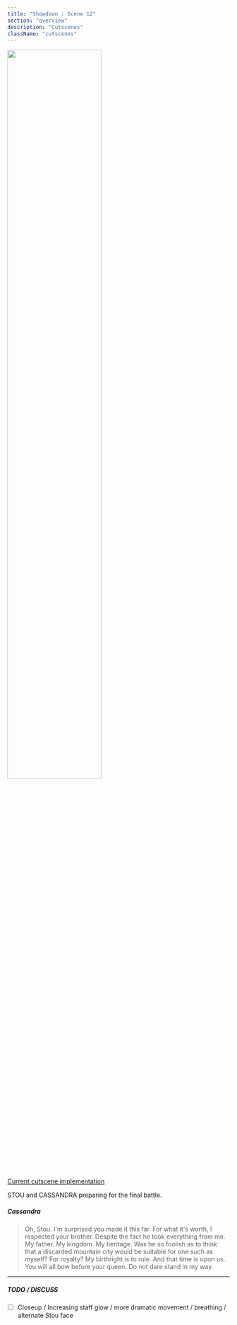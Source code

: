 ```yaml
---
title: "Showdown : Scene 12"
section: "overview"
description: "Cutscenes"
className: "cutscenes"
---
```


<img src="/images/wiki/cutscenes/13_Showdown_03.jpg?raw=1" width="65%" />

[Current cutscene implementation](https://www.dropbox.com/s/z0n8mw0clkrl18n/V4B-Scene13-EndConfrontation.mp4?raw=1)

STOU and CASSANDRA preparing for the final battle.

##### Cassandra

> Oh, Stou. I'm surprised you made it this far. For what it's worth, I respected your brother. Despite the fact he took everything from me. My father. My kingdom. My heritage. Was he so foolish as to think that a discarded mountain city would be suitable for one such as myself? For royalty? My birthright is to rule. And that time is upon us. You will all bow before your queen. Do not dare stand in my way.

***

##### TODO / DISCUSS

- [ ] Closeup / Increasing staff glow / more dramatic movement / breathing / alternate Stou face